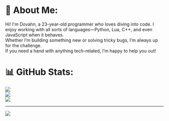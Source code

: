 # 💫 About Me:
Hi! I'm Dovahn, a 23-year-old programmer who loves diving into code. I enjoy working with all sorts of languages—Python, Lua, C++, and even JavaScript when it behaves.<br>Whether I’m building something new or solving tricky bugs, I’m always up for the challenge.<br>If you need a hand with anything tech-related, I’m happy to help you out!

# 📊 GitHub Stats:
![](https://github-readme-stats.vercel.app/api?username=Dovahn&theme=dark&hide_border=true&include_all_commits=false&count_private=false)<br/>
![](https://nirzak-streak-stats.vercel.app/?user=Dovahn&theme=dark&hide_border=true)<br/>
![](https://github-readme-stats.vercel.app/api/top-langs/?username=Dovahn&theme=dark&hide_border=true&include_all_commits=false&count_private=false&layout=compact)

---
[![](https://visitcount.itsvg.in/api?id=Dovahn&icon=0&color=0)](https://visitcount.itsvg.in)

<!-- Proudly created with GPRM ( https://gprm.itsvg.in ) -->
